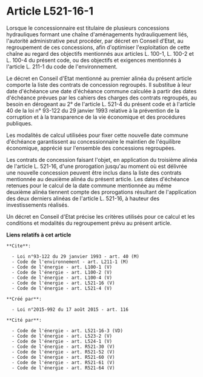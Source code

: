 # Article L521-16-1

Lorsque le concessionnaire est titulaire de plusieurs concessions hydrauliques formant une chaîne d'aménagements
hydrauliquement liés, l'autorité administrative peut procéder, par décret en Conseil d'Etat, au regroupement de ces
concessions, afin d'optimiser l'exploitation de cette chaîne au regard des objectifs mentionnés aux articles L. 100-1, L.
100-2 et L. 100-4 du présent code, ou des objectifs et exigences mentionnés à l'article L. 211-1 du code de l'environnement. 

Le décret en Conseil d'Etat mentionné au premier alinéa du présent article comporte la liste des contrats de concession
regroupés. Il substitue à leur date d'échéance une date d'échéance commune calculée à partir des dates d'échéance prévues par
les cahiers des charges des contrats regroupés, au besoin en dérogeant au 2° de l'article L. 521-4 du présent code et à
l'article 40 de la loi n° 93-122 du 29 janvier 1993 relative à la prévention de la corruption et à la transparence de la vie
économique et des procédures publiques. 

Les modalités de calcul utilisées pour fixer cette nouvelle date commune d'échéance garantissent au concessionnaire le
maintien de l'équilibre économique, apprécié sur l'ensemble des concessions regroupées. 

Les contrats de concession faisant l'objet, en application du troisième alinéa de l'article L. 521-16, d'une prorogation
jusqu'au moment où est délivrée une nouvelle concession peuvent être inclus dans la liste des contrats mentionnée au deuxième
alinéa du présent article. Les dates d'échéance retenues pour le calcul de la date commune mentionnée au même deuxième alinéa
tiennent compte des prorogations résultant de l'application des deux derniers alinéas de l'article L. 521-16, à hauteur des
investissements réalisés. 

Un décret en Conseil d'Etat précise les critères utilisés pour ce calcul et les conditions et modalités du regroupement prévu
au présent article.

**Liens relatifs à cet article**

	**Cite**:

	  - Loi n°93-122 du 29 janvier 1993 - art. 40 (M)
	  - Code de l'environnement - art. L211-1 (M)
	  - Code de l'énergie - art. L100-1 (V)
	  - Code de l'énergie - art. L100-2 (V)
	  - Code de l'énergie - art. L100-4 (V)
	  - Code de l'énergie - art. L521-16 (V)
	  - Code de l'énergie - art. L521-4 (V)

	**Créé par**:

	  - Loi n°2015-992 du 17 août 2015 - art. 116

	**Cité par**:

	  - Code de l'énergie - art. L521-16-3 (VD)
	  - Code de l'énergie - art. L523-2 (V)
	  - Code de l'énergie - art. L524-1 (V)
	  - Code de l'énergie - art. R521-30 (V)
	  - Code de l'énergie - art. R521-52 (V)
	  - Code de l'énergie - art. R521-60 (V)
	  - Code de l'énergie - art. R521-61 (V)
	  - Code de l'énergie - art. R521-64 (V)
